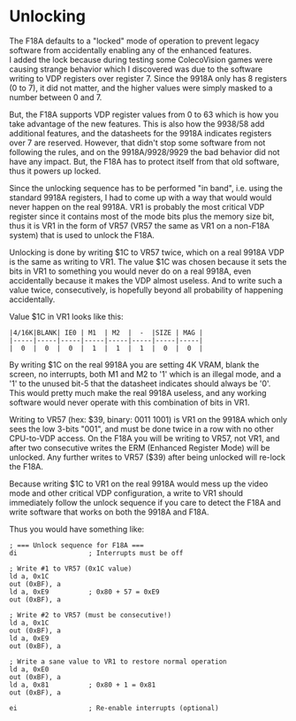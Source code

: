 # Unlocking

The F18A defaults to a "locked" mode of operation to prevent legacy software from accidentally enabling any of the enhanced features.  
I added the lock because during testing some ColecoVision games were causing strange behavior which I discovered was due to the software writing to VDP registers over register 7. Since the 9918A only has 8 registers (0 to 7), it did not matter, and the higher values  were simply masked to a number between 0 and 7.

But, the F18A supports VDP register values from 0 to 63 which is how you take advantage of the new features. This is also how the 9938/58 add additional features, and the datasheets for the 9918A indicates registers over 7 are reserved. However, that didn't stop some software from not following the rules, and on the 9918A/9928/9929 the bad behavior did not have any impact. But, the F18A has  to protect itself from that old software, thus it powers up locked.

Since the unlocking sequence has to be performed "in band", i.e. using the standard 9918A registers, I had to come up with a way that  would would never happen on the real 9918A. VR1 is probably the most critical VDP register since it contains most of the mode bits plus the memory size bit, thus it is VR1 in the form of VR57 (VR57 the same as VR1 on a non-F18A system) that is used to unlock the F18A.

Unlocking is done by writing $1C to VR57 twice, which on a real 9918A VDP is the same as writing to VR1. The value $1C was chosen because it sets the bits in VR1 to something you would never do on a real 9918A, even accidentally because it makes the VDP almost  useless. And to write such a value twice, consecutively, is hopefully beyond all probability of happening accidentally.

Value $1C in VR1 looks like this:

```
|4/16K|BLANK| IE0 | M1  | M2  |  -  |SIZE | MAG |
|-----|-----|-----|-----|-----|-----|-----|-----|
|  0  |  0  |  0  |  1  |  1  |  1  |  0  |  0  |
```

By writing $1C on the real 9918A you are setting 4K VRAM, blank the screen, no interrupts, both M1 and M2 to '1' which is an illegal mode, and a '1' to the unused bit-5 that the datasheet indicates should always be '0'. This would pretty much make the real 9918A  useless, and any working software would never operate with this combination of bits in VR1.

Writing to VR57 (hex: $39, binary: 0011 1001) is VR1 on the 9918A which only sees the low 3-bits "001", and must be done twice in a row with no other CPU-to-VDP access. On the F18A you will be writing to VR57, not VR1, and after two consecutive writes the ERM (Enhanced  Register Mode) will be unlocked. Any further writes to VR57 ($39) after being unlocked will re-lock the F18A.

Because writing $1C to VR1 on the real 9918A would mess up the video mode and other critical VDP configuration, a write to VR1 should immediately follow the unlock sequence if you care to detect the F18A and write software that works on both the 9918A and  F18A.

Thus you would have something like:

```z80
; === Unlock sequence for F18A ===
di                  ; Interrupts must be off

; Write #1 to VR57 (0x1C value)
ld a, 0x1C
out (0xBF), a
ld a, 0xE9          ; 0x80 + 57 = 0xE9
out (0xBF), a

; Write #2 to VR57 (must be consecutive!)
ld a, 0x1C
out (0xBF), a
ld a, 0xE9
out (0xBF), a

; Write a sane value to VR1 to restore normal operation
ld a, 0xE0
out (0xBF), a
ld a, 0x81          ; 0x80 + 1 = 0x81
out (0xBF), a

ei                  ; Re-enable interrupts (optional)
```


